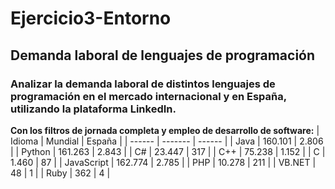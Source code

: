 # Ejercicio3-Entorno
## Demanda laboral de lenguajes de programación
### Analizar la demanda laboral de distintos lenguajes de programación en el mercado internacional y en España, utilizando la plataforma LinkedIn.
**Con los filtros de jornada completa y empleo de desarrollo de software:**
| Idioma | Mundial | España |
| ------ | ------- | ------ |
| Java | 160.101 | 2.806 |
| Python | 161.263 | 2.843 |
| C# | 23.447 | 317 |
| C++ | 75.238 | 1.152 |
| C | 1.460 | 87 |
| JavaScript | 162.774 | 2.785 |
| PHP | 10.278 | 211 |
| VB.NET | 48 | 1 |
| Ruby | 362 | 4 |
